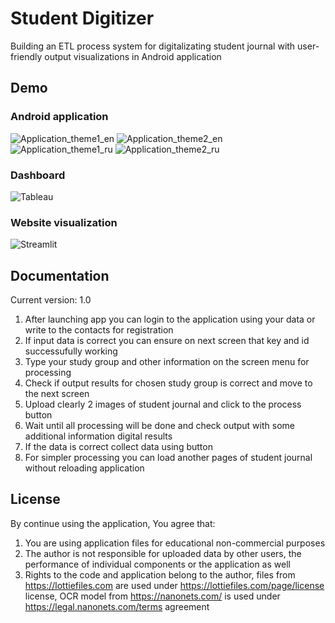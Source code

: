 # Student Digitizer
Building an ETL process system for digitalizating student journal with user-friendly output visualizations in Android application

## Demo
### Android application

![Application_theme1_en](https://user-images.githubusercontent.com/44023937/159205354-20ca9a34-000a-419d-bbca-e0980b1ff8a1.gif)
![Application_theme2_en](https://user-images.githubusercontent.com/44023937/159205369-63c4e6fd-527f-436b-b1ce-c34bcaccad80.gif)
![Application_theme1_ru](https://user-images.githubusercontent.com/44023937/159205398-f4f74009-a514-4d87-af63-006ebce77df0.gif)
![Application_theme2_ru](https://user-images.githubusercontent.com/44023937/159205415-577b0809-d98a-4e74-a97d-14886b1fd510.gif)

### Dashboard
![Tableau](https://user-images.githubusercontent.com/44023937/159197856-71ce4c09-d7ee-4b51-bd1e-d7d0031a0337.gif)

### Website visualization
![Streamlit](https://user-images.githubusercontent.com/44023937/159197920-d9bf154c-b808-4b05-821f-0c6d0179ccf9.gif)


## Documentation
Current version: 1.0

1. After launching app you can login to the application using your data or write to the contacts for registration
2. If input data is correct you can ensure on next screen that key and id successufully working
3. Type your study group and other information on the screen menu for processing
4. Check if output results for chosen study group is correct and move to the next screen
5. Upload clearly 2 images of student journal and click to the process button
6. Wait until all processing will be done and check output with some additional information digital results
7. If the data is correct collect data using button
8. For simpler processing you can load another pages of student journal without reloading application

## License
By continue using the application, You agree that:
1. You are using application files for educational non-commercial purposes
2. The author is not responsible for uploaded data by other users, the performance of individual components or the application as well
3. Rights to the code and application belong to the author, files from https://lottiefiles.com are used under https://lottiefiles.com/page/license license, OCR model from https://nanonets.com/ is used under https://legal.nanonets.com/terms agreement
